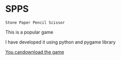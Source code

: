 # SPPS

	Stone Paper Pencil Scissor

This is a popular game

I have developed it using python and pygame library

[You candownload the game](https://sourceforge.net/projects/spps/)
